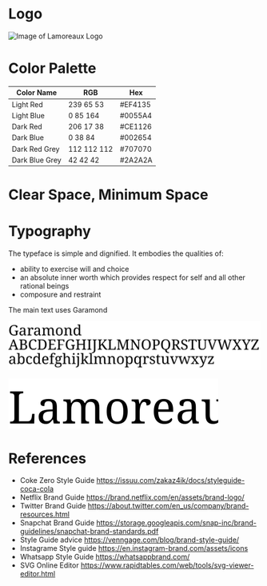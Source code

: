 # Logo

![Image of Lamoreaux Logo](./assets/LamoreauxLogo600x236.svg)


# Color Palette


Color Name | RGB | Hex
-----------|-----|--------
 Light Red | 239 65 53 | #EF4135 
 Light Blue | 0 85 164 | #0055A4 
 Dark Red | 206 17 38 | #CE1126 
 Dark Blue | 0 38 84 |#002654
 Dark Red Grey | 112 112 112 |#707070
 Dark Blue Grey | 42 42 42 | #2A2A2A


# Clear Space, Minimum Space

# Typography

The typeface is simple and dignified. It embodies the qualities of:

- ability to exercise will and choice
- an absolute inner worth which provides respect for self and all other rational beings
- composure and restraint

The main text uses Garamond

![Font Example](./assets/font-example.svg)

![Font Name Example](./assets/font-name-example.svg)


# References
- Coke Zero Style Guide https://issuu.com/zakaz4ik/docs/styleguide-coca-cola
- Netflix Brand Guide https://brand.netflix.com/en/assets/brand-logo/
- Twitter Brand Guide https://about.twitter.com/en_us/company/brand-resources.html
- Snapchat Brand Guide https://storage.googleapis.com/snap-inc/brand-guidelines/snapchat-brand-standards.pdf
- Style Guide advice https://venngage.com/blog/brand-style-guide/
- Instagrame Style guide https://en.instagram-brand.com/assets/icons
- Whatsapp Style Guide https://whatsappbrand.com/
- SVG Online Editor https://www.rapidtables.com/web/tools/svg-viewer-editor.html